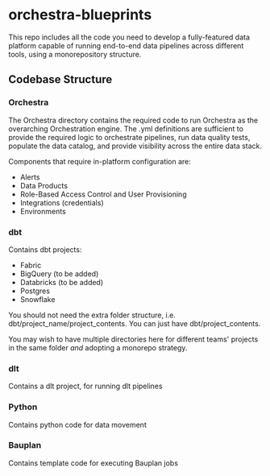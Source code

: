 # orchestra-blueprints

This repo includes all the code you need to develop a fully-featured data platform capable of running end-to-end data pipelines across different tools, using a monorepository structure.

## Codebase Structure

### Orchestra

The Orchestra directory contains the required code to run Orchestra as the overarching Orchestration engine. The .yml definitions are sufficient to provide the required logic to orchestrate pipelines, run data quality tests, populate the data catalog, and provide visibility across the entire data stack.

Components that require in-platform configuration are:

- Alerts
- Data Products
- Role-Based Access Control and User Provisioning
- Integrations (credentials)
- Environments


### dbt

Contains dbt projects:

- Fabric
- BigQuery (to be added)
- Databricks (to be added)
- Postgres
- Snowflake

You should not need the extra folder structure, i.e. dbt/project_name/project_contents. You can just have dbt/project_contents.

You may wish to have multiple directories here for different teams' projects in the same folder _and_ adopting a monorepo strategy.

### dlt

Contains a dlt project, for running dlt pipelines

### Python

Contains python code for data movement

### Bauplan

Contains template code for executing Bauplan jobs